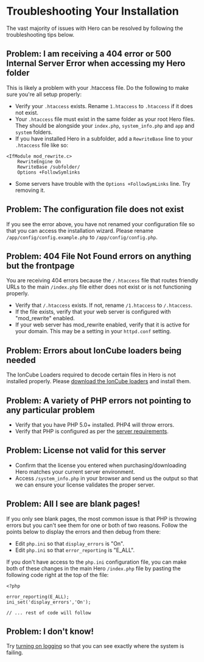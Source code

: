 # Troubleshooting Your Installation

The vast majority of issues with Hero can be resolved by following the troubleshooting tips below.

## Problem: I am receiving a 404 error or 500 Internal Server Error when accessing my Hero folder

This is likely a problem with your .htaccess file.  Do the following to make sure you're all setup properly:

* Verify your `.htaccess` exists.  Rename `1.htaccess` to `.htaccess` if it does not exist.
* Your `.htaccess` file must exist in the same folder as your root Hero files.  They should be alongside your `index.php`,
`system_info.php` and `app` and `system` folders.
* If you have installed Hero in a subfolder, add a `RewriteBase` line to your `.htaccess` file like so:

```
<IfModule mod_rewrite.c>
	RewriteEngine On
	RewriteBase /subfolder/
	Options +FollowSymlinks
```

* Some servers have trouble with the `Options +FollowSymLinks` line.  Try removing it.

## Problem: The configuration file does not exist

If you see the error above, you have not renamed your configuration file so that you can access the installation wizard.  Please rename `/app/config/config.example.php` to `/app/config/config.php`.

## Problem: 404 File Not Found errors on anything but the frontpage

You are receiving 404 errors because the `/.htaccess` file that routes friendly URLs to the main `/index.php` file either does not exist or is not functioning properly.

* Verify that `/.htaccess` exists.  If not, rename `/1.htaccess` to `/.htaccess`.
* If the file exists, verify that your web server is configured with "mod_rewrite" enabled.
* If your web server has mod_rewrite enabled, verify that it is active for your domain.  This may be a setting in your `httpd.conf` setting.

## Problem: Errors about IonCube loaders being needed

The IonCube Loaders required to decode certain files in Hero is not installed properly.  Please [download the IonCube loaders](http://www.ioncube.com/loaders.php) and install them.

## Problem: A variety of PHP errors not pointing to any particular problem

* Verify that you have PHP 5.0+ installed.  PHP4 will throw errors.
* Verify that PHP is configured as per the [server requirements](/docs/installation/server_requirements).

## Problem: License not valid for this server

* Confirm that the license you entered when purchasing/downloading Hero matches your current server environment.
* Access `/system_info.php` in your browser and send us the output so that we can ensure your license validates the proper server.

## Problem: All I see are blank pages!

If you only see blank pages, the most common issue is that PHP is throwing errors but you can't see them for one or both of two reasons.  Follow the points below to display the errors and then debug from there:

* Edit `php.ini` so that `display_errors` is "On".
* Edit `php.ini` so that `error_reporting` is "E_ALL".

If you don't have access to the `php.ini` configuration file, you can make both of these changes in the main Hero `/index.php` file by pasting the following code right at the top of the file:

```
<?php

error_reporting(E_ALL);
ini_set('display_errors','On');

// ... rest of code will follow
```

## Problem:  I don't know!

Try [turning on logging](/docs/developers/errors_logging) so that you can see exactly where the system is failing.